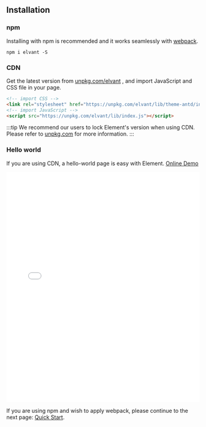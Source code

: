 ## Installation

### npm

Installing with npm is recommended and it works seamlessly with [webpack](https://webpack.js.org/).

```shell
npm i elvant -S
```

### CDN

Get the latest version from [unpkg.com/elvant](https://unpkg.com/elvant/) , and import JavaScript and CSS file in your page.

```html
<!-- import CSS -->
<link rel="stylesheet" href="https://unpkg.com/elvant/lib/theme-antd/index.css">
<!-- import JavaScript -->
<script src="https://unpkg.com/elvant/lib/index.js"></script>
```

:::tip
We recommend our users to lock Element's version when using CDN. Please refer to [unpkg.com](https://unpkg.com) for more information.
:::

### Hello world

If you are using CDN, a hello-world page is easy with Element. [Online Demo](https://jsfiddle.net/hzfpyvg6/14/)

<iframe width="100%" height="600" src="//jsfiddle.net/icai/0rLkz687/embedded/html,result/" allowpaymentrequest allowfullscreen="allowfullscreen" frameborder="0"></iframe>

If you are using npm and wish to apply webpack, please continue to the next page: [Quick Start](/#/en-US/component/quickstart).
